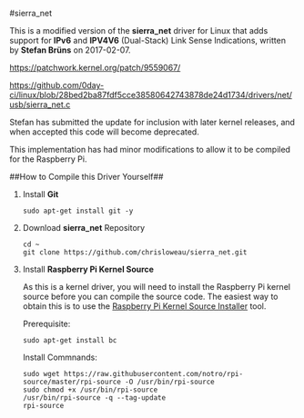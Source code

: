 #sierra_net

This is a modified version of the **sierra_net** driver for Linux that adds support for **IPv6** and **IPV4V6** (Dual-Stack) Link Sense Indications, written by **Stefan Brüns** on 2017-02-07.

https://patchwork.kernel.org/patch/9559067/

https://github.com/0day-ci/linux/blob/28bed2ba87fdf5cce38580642743878de24d1734/drivers/net/usb/sierra_net.c

Stefan has submitted the update for inclusion with later kernel releases, and when accepted this code will become deprecated.

This implementation has had minor modifications to allow it to be compiled for the Raspberry Pi.


##How to Compile this Driver Yourself##

1. Install **Git**

      ```
      sudo apt-get install git -y
      ```

2. Download **sierra_net** Repository

      ```
      cd ~
      git clone https://github.com/chrisloweau/sierra_net.git
      ```

3. Install **Raspberry Pi Kernel Source**

      As this is a kernel driver, you will need to install the Raspberry Pi kernel
      source before you can compile the source code. The easiest way to obtain this
      is to use the [Raspberry Pi Kernel Source Installer](https://github.com/notro/rpi-source) tool.

      Prerequisite:
      
      ```
      sudo apt-get install bc
      ```
      
      Install Commnands:
      
      ```
      sudo wget https://raw.githubusercontent.com/notro/rpi-source/master/rpi-source -O /usr/bin/rpi-source
      sudo chmod +x /usr/bin/rpi-source
      /usr/bin/rpi-source -q --tag-update
      rpi-source
      ```


